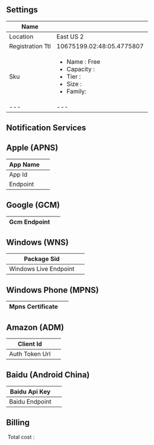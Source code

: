 # 

## Settings


| Name |   |
| --- | --- |
| Location | East US 2  |
| Registration Ttl | 10675199.02:48:05.4775807  |
| Sku | <passthrough><ul><li><span>Name :</span><span> </span>Free</li><li><span>Capacity</span><span> :</span><span> </span></li><li><span>Tier</span><span> :</span><span> </span></li><li><span>Size :</span><span> </span></li><li><span>Family: </span></li></ul></passthrough> |
| --- | --- |


## Notification Services

## Apple (APNS)


| App Name |   |
| --- | --- |
| App Id |   |
| Endpoint |   |


## Google (GCM)


| Gcm Endpoint |   |
| --- | --- |


## Windows (WNS)


| Package Sid |   |
| --- | --- |
| Windows Live Endpoint |   |


## Windows Phone (MPNS)


| Mpns Certificate |   |
| --- | --- |


## Amazon (ADM)


| Client Id |   |
| --- | --- |
| Auth Token Url |   |


## Baidu (Android China)


| Baidu Api Key |   |
| --- | --- |
| Baidu Endpoint |   |






## Billing
 Total cost : 
